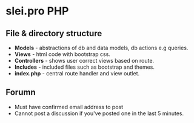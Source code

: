 # slei.pro PHP

## File & directory structure
* **Models** - abstractions of db and data models, db actions e.g queries.
* **Views** - html code with bootstrap css.
* **Controllers** - shows user correct views based on route.
* **Includes** - included files such as bootstrap and themes.
* **index.php** - central route handler and view outlet.

## Forumn
* Must have confirmed email address to post
* Cannot post a discussion if you've posted one in the last 5 minutes.